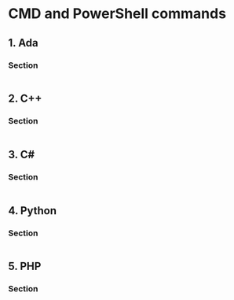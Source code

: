 # CMD and PowerShell commands


## 1. Ada
### Section
```
```

## 2. C++
### Section
```
```

## 3. C#
### Section
```
```

## 4. Python
### Section
```
```

## 5. PHP
### Section
```
```
